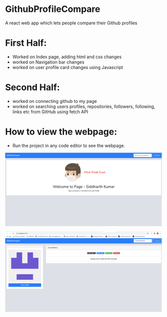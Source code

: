# GithubProfileCompare
A react web app which lets people compare their Github profiles


# First Half:

- Worked on Index page, adding html and css changes
- worked on Navigation bar changes
- worked on user profile card changes using Javascript

# Second Half:
- worked on connecting github to my page
- worked on searching users profiles, repositories, followers, following, links etc from GitHub using fetch API

# How to view the webpage:
- Run the project in any code editor to see the webpage.

![Github Demo](https://github.com/1234siddsingh/GithubProfileCompare/blob/master/Siddharth%20Kumar.png)

![GithubCompare Demo](https://github.com/1234siddsingh/GithubProfileCompare/blob/master/Demo2.png)
